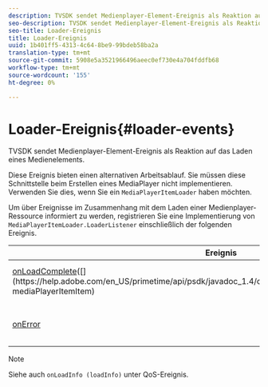 ```yaml
---
description: TVSDK sendet Medienplayer-Element-Ereignis als Reaktion auf das Laden eines Medienelements.
seo-description: TVSDK sendet Medienplayer-Element-Ereignis als Reaktion auf das Laden eines Medienelements.
seo-title: Loader-Ereignis
title: Loader-Ereignis
uuid: 1b401ff5-4313-4c64-8be9-99bdeb58ba2a
translation-type: tm+mt
source-git-commit: 5908e5a3521966496aeec0ef730e4a704fddfb68
workflow-type: tm+mt
source-wordcount: '155'
ht-degree: 0%

---
```



# Loader-Ereignis{#loader-events}

TVSDK sendet Medienplayer-Element-Ereignis als Reaktion auf das Laden eines Medienelements.

Diese Ereignis bieten einen alternativen Arbeitsablauf. Sie müssen diese Schnittstelle beim Erstellen eines MediaPlayer nicht implementieren. Verwenden Sie dies, wenn Sie ein `MediaPlayerItemLoader` haben möchten.

Um über Ereignisse im Zusammenhang mit dem Laden einer Medienplayer-Ressource informiert zu werden, registrieren Sie eine Implementierung von `MediaPlayerItemLoader.LoaderListener` einschließlich der folgenden Ereignis.

| Ereignis | Bedeutung |
|---|---|
| [onLoadComplete](https://help.adobe.com/en_US/primetime/api/psdk/javadoc_1.4/com/adobe/mediacore/MediaPlayerItemLoader.LoaderListener.html#onLoadComplete(com.adobe.mediacore.MediaPlayerItem))([](https://help.adobe.com/en_US/primetime/api/psdk/javadoc_1.4/com/adobe/mediacore/MediaPlayerItem.html) mediaPlayerItemItem) | Laden der Medienressource erfolgreich abgeschlossen. |
| [onError](https://help.adobe.com/en_US/primetime/api/psdk/javadoc_1.4/com/adobe/mediacore/MediaPlayerItemLoader.LoaderListener.html#onError(com.adobe.ave.MediaErrorCode,%20java.lang.String)) | Beim Laden der Medienressource ist ein Problem aufgetreten. |

>[!NOTE]
>
>Siehe auch `onLoadInfo (loadInfo)` unter QoS-Ereignis.

